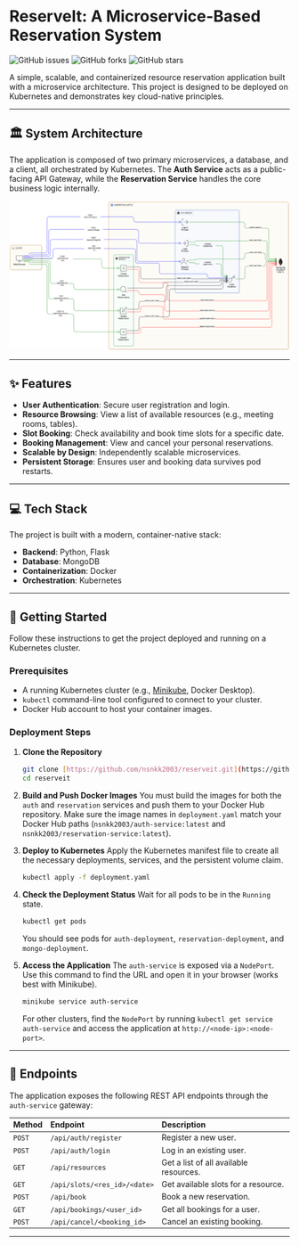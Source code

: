 # ReserveIt: A Microservice-Based Reservation System

![GitHub issues](https://img.shields.io/github/issues/nsnkk2003/reserveit) ![GitHub forks](https://img.shields.io/github/forks/nsnkk2003/reserveit) ![GitHub stars](https://img.shields.io/github/stars/nsnkk2003/reserveit)

A simple, scalable, and containerized resource reservation application built with a microservice architecture. This project is designed to be deployed on Kubernetes and demonstrates key cloud-native principles.

***

## 🏛️ System Architecture

The application is composed of two primary microservices, a database, and a client, all orchestrated by Kubernetes. The **Auth Service** acts as a public-facing API Gateway, while the **Reservation Service** handles the core business logic internally.

![Project Overview Document: Bookstore App](architectural_diagram.png)

***

## ✨ Features

- **User Authentication**: Secure user registration and login.
- **Resource Browsing**: View a list of available resources (e.g., meeting rooms, tables).
- **Slot Booking**: Check availability and book time slots for a specific date.
- **Booking Management**: View and cancel your personal reservations.
- **Scalable by Design**: Independently scalable microservices.
- **Persistent Storage**: Ensures user and booking data survives pod restarts.

***

## 💻 Tech Stack

The project is built with a modern, container-native stack:

- **Backend**: Python, Flask
- **Database**: MongoDB
- **Containerization**: Docker
- **Orchestration**: Kubernetes

***

## 🚀 Getting Started

Follow these instructions to get the project deployed and running on a Kubernetes cluster.

### Prerequisites

- A running Kubernetes cluster (e.g., [Minikube](https://minikube.sigs.k8s.io/docs/start/), Docker Desktop).
- `kubectl` command-line tool configured to connect to your cluster.
- Docker Hub account to host your container images.

### Deployment Steps

1.  **Clone the Repository**
    ```bash
    git clone [https://github.com/nsnkk2003/reserveit.git](https://github.com/nsnkk2003/reserveit.git)
    cd reserveit
    ```

2.  **Build and Push Docker Images**
    You must build the images for both the `auth` and `reservation` services and push them to your Docker Hub repository. Make sure the image names in `deployment.yaml` match your Docker Hub paths (`nsnkk2003/auth-service:latest` and `nsnkk2003/reservation-service:latest`).

3.  **Deploy to Kubernetes**
    Apply the Kubernetes manifest file to create all the necessary deployments, services, and the persistent volume claim.
    ```bash
    kubectl apply -f deployment.yaml
    ```

4.  **Check the Deployment Status**
    Wait for all pods to be in the `Running` state.
    ```bash
    kubectl get pods
    ```
    You should see pods for `auth-deployment`, `reservation-deployment`, and `mongo-deployment`.

5.  **Access the Application**
    The `auth-service` is exposed via a `NodePort`. Use this command to find the URL and open it in your browser (works best with Minikube).
    ```bash
    minikube service auth-service
    ```
    For other clusters, find the `NodePort` by running `kubectl get service auth-service` and access the application at `http://<node-ip>:<node-port>`.

***

## 🔌 Endpoints

The application exposes the following REST API endpoints through the `auth-service` gateway:

| Method | Endpoint                    | Description                           |
| :----- | :-------------------------- | :------------------------------------ |
| `POST` | `/api/auth/register`        | Register a new user.                  |
| `POST` | `/api/auth/login`           | Log in an existing user.              |
| `GET`  | `/api/resources`            | Get a list of all available resources.|
| `GET`  | `/api/slots/<res_id>/<date>`| Get available slots for a resource.   |
| `POST` | `/api/book`                 | Book a new reservation.               |
| `GET`  | `/api/bookings/<user_id>`   | Get all bookings for a user.          |
| `POST` | `/api/cancel/<booking_id>`  | Cancel an existing booking.           |

***




